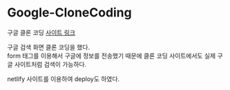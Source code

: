 # Google-CloneCoding
구글 클론 코딩
[사이트 링크](https://google-clonecoding-lkw.netlify.app/)

구글 검색 화면 클론 코딩을 했다.   
form 태그를 이용해서 구글에 정보를 전송했기 때문에 클론 코딩 사이트에서도 실제 구글 사이트처럼 검색이 가능하다.

netlify 사이트를 이용하여 deploy도 하였다.
